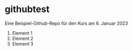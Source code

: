 # githubtest
Eine Beispiel-Github-Repo für den Kurs am 6. Januar 2023

1. Element 1
2. Element 2
3. Element 3
